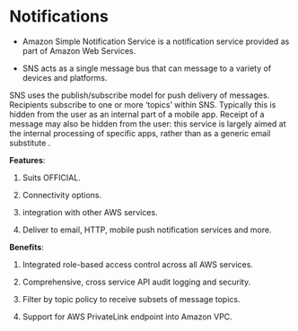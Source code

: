 # Notifications

* Amazon Simple Notification Service is a notification service provided as part of Amazon Web Services.

* SNS acts as a single message bus that can message to a variety of devices and platforms.

SNS uses the publish/subscribe model for push delivery of messages. Recipients subscribe to one or more ‘topics’ within SNS. Typically this is hidden from the user as an internal part of a mobile app. Receipt of a message may also be hidden from the user: this service is largely aimed at the internal processing of specific apps, rather than as a generic email substitute .

**Features**:

1. Suits OFFICIAL.

2. Connectivity options.

3. integration with other AWS services.

4. Deliver to email, HTTP, mobile push notification services and more.

**Benefits**:

1. Integrated role-based access control across all AWS services.

2. Comprehensive, cross service API audit logging and security.

3. Filter by topic policy to receive subsets of message topics.

4. Support for AWS PrivateLink endpoint into Amazon VPC.